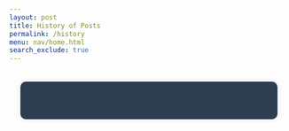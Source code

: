 ```yaml
---
layout: post 
title: History of Posts
permalink: /history
menu: nav/home.html
search_exclude: true
---
```

<style>
    .container {
        display: flex;
        justify-content: center;
        width: 100%;
        max-width: 1200px;
        padding: 20px;
        box-sizing: border-box;
    }
    .data {
        display: flex;
        align-items: flex-start;
        max-width: 800px;
        width: 100%;
        background-color: #2c3e50;
        padding: 20px;
        border-radius: 10px;
        box-shadow: 0 0 10px rgba(0, 0, 0, 0.1);
    }
    .left-side {
        display: flex;
        flex-direction: column;
        align-items: flex-start;
        margin-right: 20px;
    }
    .details {
        display: flex;
        flex-direction: column;
        align-items: flex-start;
    }
    .post-item {
        background-color: #34495e;
        padding: 10px;
        margin-bottom: 10px;
        border-radius: 5px;
        color: #ecf0f1;
    }
    .post-item h3 {
        margin: 0 0 5px 0;
    }
    .post-item p {
        margin: 0;
    }
</style>

<!-- Analytics Page -->
<div class="container">
    <div id="data" class="data">
        <div class="left-side">
            <p id="count"></p>
        </div>
        <div class="details" id="details">
        </div>
    </div>
</div>

<script type="module">
    import { pythonURI, fetchOptions } from '{{ site.baseurl }}/assets/js/api/config.js';

    // URLs to fetch profile links, user data, and commits
    const postApiUrl = `${pythonURI}/api/post`;

    async function fetchData() {
        try {
            // Define the fetch requests
            const postApiRequest = fetch(postApiUrl, fetchOptions);

            // Run all fetch requests concurrently
            const [postApiResponse] = await Promise.all([
                postApiRequest
            ]);

            // Check for errors in the responses
            if (!postApiResponse.ok) {
                throw new Error('Failed to fetch post API links: ' + postApiResponse.statusText);
            }

            // Parse the JSON data
            const postData = await postApiResponse.json();

            // Extract commits count
            const postCount = postData.length || 0;

            // Update the HTML elements with the data
            document.getElementById('count').innerHTML = `<h2>Count ${postCount}</h2>`;

            // Get the details div
            const detailsDiv = document.getElementById('details');

            // Iterate over the postData and create HTML elements for each item
            postData.forEach(postItem => {
                const postElement = document.createElement('div');
                postElement.className = 'post-item';
                postElement.innerHTML = `
                    <h3>${postItem.title}</h3>
                    <p><strong>Group:</strong> ${postItem.group_name}</p>
                    <p><strong>User:</strong> ${postItem.user_name}</p>
                    <p>${postItem.content}</p>
                `;
                detailsDiv.appendChild(postElement);
            });

        } catch (error) {
            console.error('Error fetching data:', error);
        }
    }

    // Call the fetchData function to initiate the requests
    fetchData();
</script>